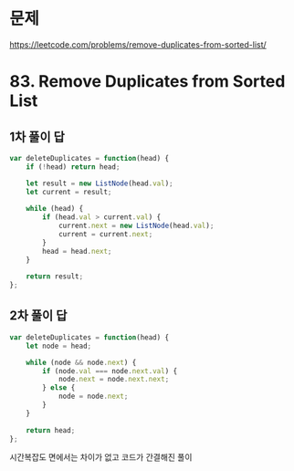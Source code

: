 # 문제
https://leetcode.com/problems/remove-duplicates-from-sorted-list/

# 83. Remove Duplicates from Sorted List

## 1차 풀이 답
``` javascript
var deleteDuplicates = function(head) {
    if (!head) return head;

    let result = new ListNode(head.val);
    let current = result;
    
    while (head) {
        if (head.val > current.val) {
            current.next = new ListNode(head.val);
            current = current.next;
        }
        head = head.next;
    }
    
    return result;
};
```

## 2차 풀이 답
``` javascript
var deleteDuplicates = function(head) {
    let node = head;

    while (node && node.next) {
        if (node.val === node.next.val) {
            node.next = node.next.next;
        } else {
            node = node.next;
        }
    }
    
    return head;
};
```
시간복잡도 면에서는 차이가 없고 코드가 간결해진 풀이


